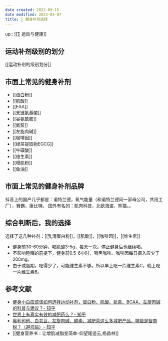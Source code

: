 ```yaml
---
date created: 2022-09-15
date modified: 2023-03-07
title: ∑ 健身补剂选择
---
```


up:: [[∑ 运动与健康]]

## 运动补剂级别的划分

[[运动补剂的级别划分]]

## 市面上常见的健身补剂

- [[蛋白粉]]
- [[肌酸]]
- [[EAA]]
- [[支链氨基酸]]
- [[谷氨酰胺]]
- [[氮泵]]
- [[左旋肉碱]]
- [[咖啡因]]
- [[绿茶提取物EGCG]]
- [[牛磺酸]]
- [[维生素]]
- [[增肌粉]]
- [[鱼油]]

## 市面上常见的健身补剂品牌

抖音上的国产几乎都是：诺特兰德，氧气能量（和诺特兰德同一家母公司，共用工厂），赛霸，康比特。
国外有名的：肌肉科技、北欧海盗、熊猫。。

## 综合判断后，我的选择

选择了这几种补剂：[[乳清蛋白粉]]，[[肌酸]]，[[咖啡因]]，[[维生素]]

- 健身前30-60分钟，喝肌酸3-5g，每天一次。停止健身后也继续喝。
- 不影响睡眠的前提下，健身前0.5-6小时，喝黑咖啡。咖啡因每日摄入应少于200mg。
- 由于减脂期，吃得少了，可能维生素不够。所以早上吃一片维生素C，晚上吃一片维生素B。

## 参考文献

- [健身小白应该该如何选择运动补剂，蛋白粉、肌酸、氮泵、BCAA、左旋肉碱的科普与建议？- 知乎](https://www.zhihu.com/question/326683918/answer/698384330?utm_campaign=&utm_medium=social&utm_oi=627815471005831168&utm_psn=1551017685701591040&utm_source=cn.ticktick.task)
- [世界上有真实有效的减肥药么？- 知乎](https://www.zhihu.com/question/26827449/answer/39831861?utm_campaign=&utm_medium=social&utm_oi=627815471005831168&utm_psn=1556279029979860993&utm_source=cn.ticktick.task)
- [奥利司他、白芸豆、左旋肉碱、酵素、减肥茶这么多减肥产品，哪些是智商税？（避坑贴）- 知乎](https://zhuanlan.zhihu.com/p/477830379?utm_campaign=&utm_medium=social&utm_oi=627815471005831168&utm_psn=1556275386882908160&utm_source=cn.ticktick.task)
- [[健身营养书：让增肌减脂变简单-仰望尾迹云,杨昌林]]
